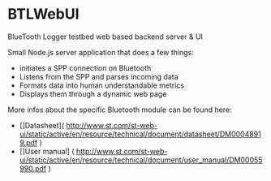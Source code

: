 BTLWebUI
========
BlueTooth Logger testbed web based backend server &amp; UI

Small Node.js server application that does a few things:
- initiates a SPP connection on Bluetooth 
- Listens from the SPP and parses incoming data
- Formats data into human understandable metrics
- Displays them through a dynamic web page

More infos about the specific Bluetooth module can be found here:
- []Datasheet]( http://www.st.com/st-web-ui/static/active/en/resource/technical/document/datasheet/DM00048919.pdf )
- []User manual] ( http://www.st.com/st-web-ui/static/active/en/resource/technical/document/user_manual/DM00055990.pdf )
